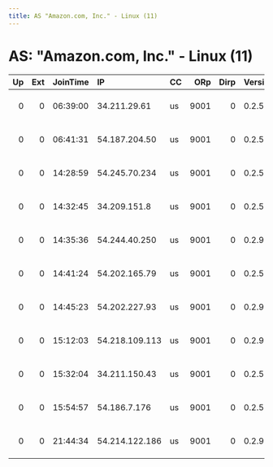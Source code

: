 ```yaml
---
title: AS "Amazon.com, Inc." - Linux (11)
---
```


# AS: "Amazon.com, Inc." - Linux (11)

|   Up |   Ext | JoinTime   | IP             | CC   |   ORp |   Dirp | Version   | Contact               | Nickname            |   eFamMembers |
|-----:|------:|:-----------|:---------------|:-----|------:|-------:|:----------|:----------------------|:--------------------|--------------:|
|    0 |     0 | 06:39:00   | 34.211.29.61   | us   |  9001 |      0 | 0.2.5.14  | root at example dot o | citest00020510UtbAU |             1 |
|    0 |     0 | 06:41:31   | 54.187.204.50  | us   |  9001 |      0 | 0.2.5.14  | root at example dot o | citest13657DUC9MQTz |             1 |
|    0 |     0 | 14:28:59   | 54.245.70.234  | us   |  9001 |      0 | 0.2.5.14  | root at example dot o | citest13739DVfW8DjM |             1 |
|    0 |     0 | 14:32:45   | 34.209.151.8   | us   |  9001 |      0 | 0.2.5.14  | root at example dot o | citest1374735xzEQjy |             1 |
|    0 |     0 | 14:35:36   | 54.244.40.250  | us   |  9001 |      0 | 0.2.9.11  | root at example dot o | citest13763hvfKbyKV |             1 |
|    0 |     0 | 14:41:24   | 54.202.165.79  | us   |  9001 |      0 | 0.2.5.14  | root at example dot o | citest13755cnWBhdbR |             1 |
|    0 |     0 | 14:45:23   | 54.202.227.93  | us   |  9001 |      0 | 0.2.9.11  | root at example dot o | citest02HHMQRJpUN3L |             1 |
|    0 |     0 | 15:12:03   | 54.218.109.113 | us   |  9001 |      0 | 0.2.9.11  | root at example dot o | citest00027218YXjXw |             1 |
|    0 |     0 | 15:32:04   | 34.211.150.43  | us   |  9001 |      0 | 0.2.5.14  | root at example dot o | citest13772dpTWkbh9 |             1 |
|    0 |     0 | 15:54:57   | 54.186.7.176   | us   |  9001 |      0 | 0.2.5.14  | root at example dot o | citest13798uSIwheLD |             1 |
|    0 |     0 | 21:44:34   | 54.214.122.186 | us   |  9001 |      0 | 0.2.9.11  | root at example dot o | citest13818LDE7Ad8x |             1 |
